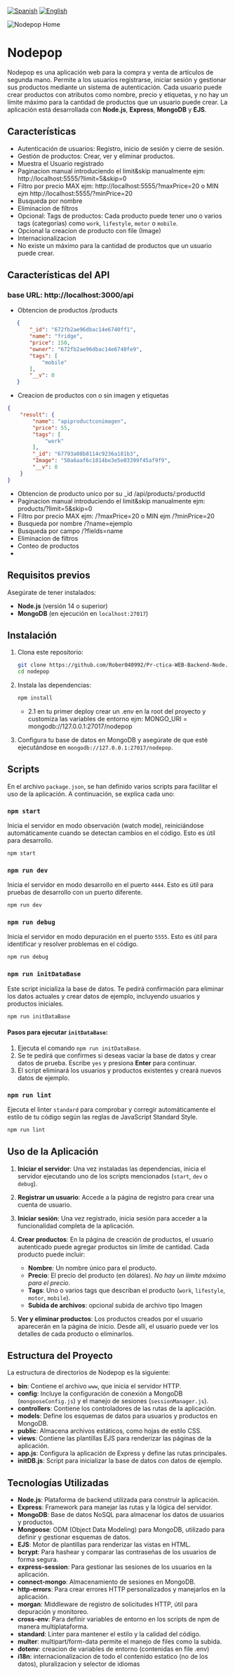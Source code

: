 [![Spanish](https://img.shields.io/badge/lang-es-red)](README.es.md)
[![English](https://img.shields.io/badge/lang-en-blue)](README.en.md)

![Nodepop Home](./nodepop/public/ejem.png)
# Nodepop

Nodepop es una aplicación web para la compra y venta de artículos de segunda mano. Permite a los usuarios registrarse, iniciar sesión y gestionar sus productos mediante un sistema de autenticación. Cada usuario puede crear productos con atributos como nombre, precio y etiquetas, y no hay un límite máximo para la cantidad de productos que un usuario puede crear. La aplicación está desarrollada con **Node.js**, **Express**, **MongoDB** y **EJS**.

## Características

- Autenticación de usuarios: Registro, inicio de sesión y cierre de sesión.
- Gestión de productos: Crear, ver y eliminar productos.
- Muestra el Usuario registrado
- Paginacion manual introduciendo el limit&skip manualmente ejm: http://localhost:5555/?limit=5&skip=0
- Filtro por precio MAX ejm: http://localhost:5555/?maxPrice=20 o MIN ejm http://localhost:5555/?minPrice=20
- Busqueda por nombre
- Eliminacion de filtros 
- Opcional: Tags de productos: Cada producto puede tener uno o varios tags (categorías) como `work`, `lifestyle`, `motor` o `mobile`.
- Opcional la creacion de producto con file (Image)
- Internacionalizacion
- No existe un máximo para la cantidad de productos que un usuario puede crear.

## Características del API
### base URL: http://localhost:3000/api
- Obtencion de productos /products
```json
   {
       "_id": "672fb2ae96dbac14e6740ff1",
       "name": "fridge",
       "price": 150,
       "owner": "672fb2ae96dbac14e6740fe9",
       "tags": [
           "mobile"
       ],
       "__v": 0
   }
```
- Creacion de productos con o sin imagen y etiquetas
```json
{
    "result": {
        "name": "apiproductconimagen",
        "price": 55,
        "tags": [
            "work"
        ],
        "_id": "67793a08b8114c9236a181b3",
        "Image": "50a6aaf6c1814be3e5e03399f45af9f9",
        "__v": 0
    }
}
```
- Obtencion de producto unico por su _id /api/products/:productId
- Paginacion manual introduciendo el limit&skip manualmente ejm: products/?limit=5&skip=0
- Filtro por precio MAX ejm: /?maxPrice=20 o MIN ejm /?minPrice=20
- Busqueda por nombre /?name=ejemplo
- Busqueda por campo /?fields=name
- Eliminacion de filtros
- Conteo de productos
- 

## Requisitos previos

Asegúrate de tener instalados:

- **Node.js** (versión 14 o superior)
- **MongoDB** (en ejecución en `localhost:27017`)

## Instalación

1. Clona este repositorio:

   ```bash
   git clone https://github.com/Rober040992/Pr-ctica-WEB-Backend-Node.js-MongoDB.git
   cd nodepop
   ```

2. Instala las dependencias:

   ```bash
   npm install
   ```
   - 2.1 en tu primer deploy crear un .env en la root del proyecto y customiza las variables de entorno ejm: MONGO_URI = mongodb://127.0.0.1:27017/nodepop

3. Configura tu base de datos en MongoDB y asegúrate de que esté ejecutándose en `mongodb://127.0.0.1:27017/nodepop`.

## Scripts

En el archivo `package.json`, se han definido varios scripts para facilitar el uso de la aplicación. A continuación, se explica cada uno:

### `npm start`

Inicia el servidor en modo observación (watch mode), reiniciándose automáticamente cuando se detectan cambios en el código. Esto es útil para desarrollo.

```bash
npm start
```

### `npm run dev`

Inicia el servidor en modo desarrollo en el puerto `4444`. Esto es útil para pruebas de desarrollo con un puerto diferente.

```bash
npm run dev
```

### `npm run debug`

Inicia el servidor en modo depuración en el puerto `5555`. Esto es útil para identificar y resolver problemas en el código.

```bash
npm run debug
```

### `npm run initDataBase`

Este script inicializa la base de datos. Te pedirá confirmación para eliminar los datos actuales y crear datos de ejemplo, incluyendo usuarios y productos iniciales.

```bash
npm run initDataBase
```

#### Pasos para ejecutar `initDataBase`:

1. Ejecuta el comando `npm run initDataBase`.
2. Se te pedirá que confirmes si deseas vaciar la base de datos y crear datos de prueba. Escribe `yes` y presiona **Enter** para continuar.
3. El script eliminará los usuarios y productos existentes y creará nuevos datos de ejemplo.

### `npm run lint`

Ejecuta el linter `standard` para comprobar y corregir automáticamente el estilo de tu código según las reglas de JavaScript Standard Style.

```bash
npm run lint
```

## Uso de la Aplicación

1. **Iniciar el servidor**: Una vez instaladas las dependencias, inicia el servidor ejecutando uno de los scripts mencionados (`start`, `dev` o `debug`).

2. **Registrar un usuario**: Accede a la página de registro para crear una cuenta de usuario.

3. **Iniciar sesión**: Una vez registrado, inicia sesión para acceder a la funcionalidad completa de la aplicación.

4. **Crear productos**: En la página de creación de productos, el usuario autenticado puede agregar productos sin límite de cantidad. Cada producto puede incluir:
   - **Nombre**: Un nombre único para el producto.
   - **Precio**: El precio del producto (en dólares). *No hay un límite máximo para el precio.*
   - **Tags**: Uno o varios tags que describan el producto (`work`, `lifestyle`, `motor`, `mobile`).
   - **Subida de archivos**: opcional subida de archivo tipo Imagen

5. **Ver y eliminar productos**: Los productos creados por el usuario aparecerán en la página de inicio. Desde allí, el usuario puede ver los detalles de cada producto o eliminarlos.

## Estructura del Proyecto

La estructura de directorios de Nodepop es la siguiente:

- **bin**: Contiene el archivo `www`, que inicia el servidor HTTP.
- **config**: Incluye la configuración de conexión a MongoDB (`mongooseConfig.js`) y el manejo de sesiones (`sessionManager.js`).
- **controllers**: Contiene los controladores de las rutas de la aplicación.
- **models**: Define los esquemas de datos para usuarios y productos en MongoDB.
- **public**: Almacena archivos estáticos, como hojas de estilo CSS.
- **views**: Contiene las plantillas EJS para renderizar las páginas de la aplicación.
- **app.js**: Configura la aplicación de Express y define las rutas principales.
- **initDB.js**: Script para inicializar la base de datos con datos de ejemplo.

## Tecnologías Utilizadas

- **Node.js**: Plataforma de backend utilizada para construir la aplicación.
- **Express**: Framework para manejar las rutas y la lógica del servidor.
- **MongoDB**: Base de datos NoSQL para almacenar los datos de usuarios y productos.
- **Mongoose**: ODM (Object Data Modeling) para MongoDB, utilizado para definir y gestionar esquemas de datos.
- **EJS**: Motor de plantillas para renderizar las vistas en HTML.
- **bcrypt**: Para hashear y comparar las contraseñas de los usuarios de forma segura.
- **express-session**: Para gestionar las sesiones de los usuarios en la aplicación.
- **connect-mongo**: Almacenamiento de sesiones en MongoDB.
- **http-errors**: Para crear errores HTTP personalizados y manejarlos en la aplicación.
- **morgan**: Middleware de registro de solicitudes HTTP, útil para depuración y monitoreo.
- **cross-env**: Para definir variables de entorno en los scripts de npm de manera multiplataforma.
- **standard**: Linter para mantener el estilo y la calidad del código.
- **multer**: multipart/form-data permite el manejo de files como la subida.
- **dotenv**: creacion de variables de entorno (contenidas en file .env)
- **i18n**: internacionalizacion de todo el contenido estatico (no de los datos), pluralizacion y selector de idiomas
